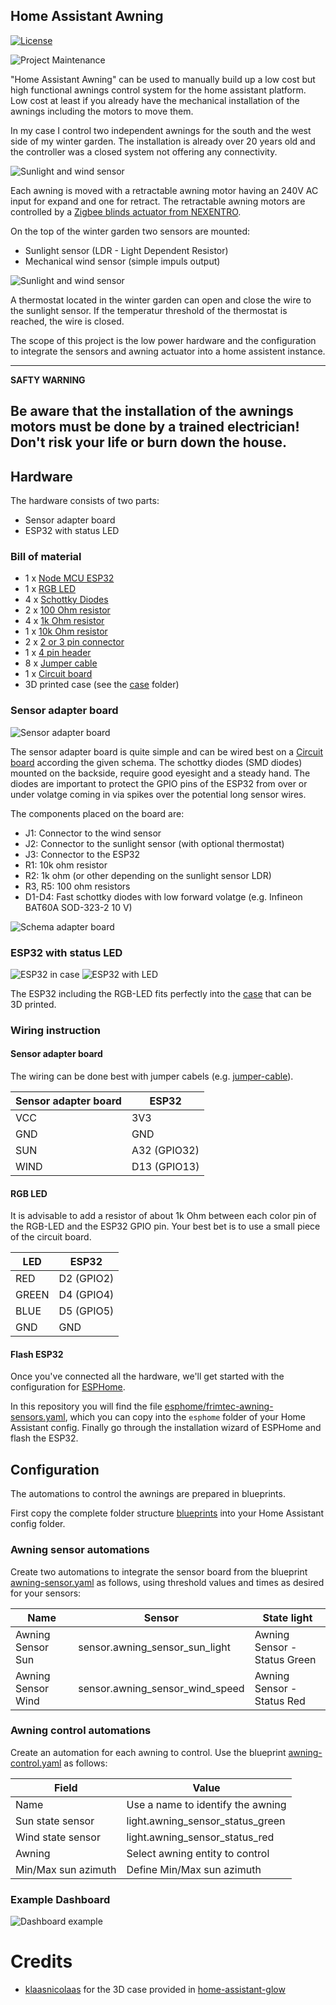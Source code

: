 ## Home Assistant Awning 

[![License][license-shield]][license]

![Project Maintenance][maintenance-shield]

"Home Assistant Awning" can be used to manually build up a low cost but high functional awnings control system for the
home assistant platform.
Low cost at least if you already have the mechanical installation of the awnings including the motors to move them.

In my case I control two independent awnings for the south and the west side of my winter garden. The installation is
already over 20 years old and the controller was a closed system not offering any connectivity.

![Sunlight and wind sensor](images/winter-garden.jpg)

Each awning is moved with a retractable awning motor having an 240V AC input for expand and one for retract.
The retractable awning motors are controlled by a [Zigbee blinds actuator from NEXENTRO][nexentro-documentation].

On the top of the winter garden two sensors are mounted:
* Sunlight sensor (LDR - Light Dependent Resistor)
* Mechanical wind sensor (simple impuls output)

![Sunlight and wind sensor](images/sensors.jpg)

A thermostat located in the winter garden can open and close the wire to the sunlight sensor.
If the temperatur threshold of the thermostat is reached, the wire is closed.

The scope of this project is the low power hardware and the configuration to integrate the sensors and awning actuator into 
a home assistent instance.

---
**SAFTY WARNING**

**Be aware that the installation of the awnings motors must be done by a trained electrician!**<br>
Don't risk your life or burn down the house.
---

## Hardware

The hardware consists of two parts:
* Sensor adapter board
* ESP32 with status LED

### Bill of material
* 1 x [Node MCU ESP32][conrad-esp32]
* 1 x [RGB LED][conrad-rgb-led]
* 4 x [Schottky Diodes][conrad-schottky-diode]
* 2 x [100 Ohm resistor][conrad-100-resistor]
* 4 x [1k Ohm resistor][conrad-1k-resistor]
* 1 x [10k Ohm resistor][conrad-10k-resistor]
* 2 x [2 or 3 pin connector][conrad-connector]
* 1 x [4 pin header][conrad-4pin-header]
* 8 x [Jumper cable][conrad-jumper-cable]
* 1 x [Circuit board][conrad-board] 
* 3D printed case (see the [case](/case) folder)

### Sensor adapter board
![Sensor adapter board](images/sensor-adapter-board.jpg)

The sensor adapter board is quite simple and can be wired best on a [Circuit board][conrad-board] according the given schema.
The schottky diodes (SMD diodes) mounted on the backside, require good eyesight and a steady hand. 
The diodes are important to protect the GPIO pins of the ESP32 from over or under volatge coming in via spikes over the potential long sensor wires. 

The components placed on the board are:
* J1: Connector to the wind sensor
* J2: Connector to the sunlight sensor (with optional thermostat)
* J3: Connector to the ESP32
* R1: 10k ohm resistor
* R2: 1k ohm (or other depending on the sunlight sensor LDR)
* R3, R5: 100 ohm resistors
* D1-D4: Fast schottky diodes with low forward volatge (e.g. Infineon BAT60A SOD-323-2 10 V)

![Schema adapter board](images/home-assistant-awning_sensor-adapter.png)
 

### ESP32 with status LED
![ESP32 in case](images/ESP32.jpg)
![ESP32 with LED](images/ESP32-LED.jpg)

The ESP32 including the RGB-LED fits perfectly into the [case](/case) that can be 3D printed. 

### Wiring instruction 

#### Sensor adapter board
The wiring can be done best with jumper cabels (e.g. [jumper-cable][conrad-jumper-cable]).

| Sensor adapter board | ESP32        |
|----------------------|--------------|
| VCC                  | 3V3          |
| GND                  | GND          |
| SUN                  | A32 (GPIO32) |
| WIND                 | D13 (GPIO13) |

#### RGB LED
It is advisable to add a resistor of about 1k Ohm between each color pin of the RGB-LED and the ESP32 GPIO pin.
Your best bet is to use a small piece of the circuit board.

| LED    | ESP32      |
|--------|------------|
| RED    | D2 (GPIO2) |
| GREEN  | D4 (GPIO4) |
| BLUE   | D5 (GPIO5) |
| GND    | GND        |

#### Flash ESP32

Once you've connected all the hardware, we'll get started with the configuration for [ESPHome][esphome].

In this repository you will find the file [esphome/frimtec-awning-sensors.yaml][file], 
which you can copy into the `esphome` folder of your Home Assistant config. 
Finally go through the installation wizard of ESPHome and flash the ESP32.

## Configuration
The automations to control the awnings are prepared in blueprints.

First copy the complete folder structure [blueprints](/blueprints) into your Home Assistant config folder.


### Awning sensor automations
Create two automations to integrate the sensor board from the blueprint [awning-sensor.yaml](/blueprints/automation/frimtec/awning-sensor.yaml) 
as follows, using threshold values and times as desired for your sensors:

| Name               | Sensor                          | State light                  |
|--------------------|---------------------------------|------------------------------|
| Awning Sensor Sun  | sensor.awning_sensor_sun_light  | Awning Sensor - Status Green |
| Awning Sensor Wind | sensor.awning_sensor_wind_speed | Awning Sensor - Status Red   |

### Awning control automations
Create an automation for each awning to control. 
Use the blueprint [awning-control.yaml](/blueprints/automation/frimtec/awning-control.yaml)
as follows:

| Field               | Value                             |
|---------------------|-----------------------------------|
| Name                | Use a name to identify the awning | 
| Sun state sensor    | light.awning_sensor_status_green  | 
| Wind state sensor   | light.awning_sensor_status_red    | 
| Awning              | Select awning entity to control   |
| Min/Max sun azimuth | Define Min/Max sun azimuth        |

### Example Dashboard
![Dashboard example](images/dashboard.png)

# Credits
* [klaasnicolaas][github-klaasnicolaas] for the 3D case provided in [home-assistant-glow][home-assistant-glow]


[file]: /esphome/frimtec-awning-sensors.yaml
[maintenance-shield]: https://img.shields.io/maintenance/yes/2023.svg
[license-shield]: https://img.shields.io/github/license/frimtec/home-assistant-awning.svg
[license]: https://opensource.org/licenses/Apache-2.0
[nexentro-documentation]: https://cdn.competec.ch/documents2/4/5/5/194267554/194267554.pdf
[esphome]: https://esphome.io
[github-klaasnicolaas]: https://github.com/klaasnicolaas
[home-assistant-glow]: https://github.com/klaasnicolaas/home-assistant-glow
[conrad-esp32]: https://www.conrad.ch/de/p/joy-it-entwickler-platine-node-mcu-esp32-modul-1656367.html
[conrad-rgb-led]: https://www.conrad.ch/de/p/kingbright-l-154a4surkqbdzgw-led-mehrfarbig-rot-blau-gruen-rund-5-mm-200-mcd-300-mcd-1300-mcd-60-20-ma-1-95-v-3-3-1050466.html
[conrad-board]: https://www.conrad.ch/de/p/rademacher-wr-typ-710-2-platine-hartpapier-l-x-b-100-mm-x-75-mm-35-m-rastermass-2-54-mm-inhalt-1-st-529531.html
[conrad-jumper-cable]: https://www.conrad.ch/de/p/joy-it-rb-cb3-025-jumper-kabel-raspberry-pi-banana-pi-arduino-20x-drahtbruecken-buchse-20x-drahtbruecken-buchse-25-0-1182193.html
[conrad-4pin-header]: https://www.conrad.ch/de/p/connfly-stiftleiste-standard-anzahl-reihen-1-polzahl-je-reihe-40-ds1021-1-40sf11-1-st-1390109.html
[conrad-schottky-diode]: https://www.conrad.ch/de/p/infineon-technologies-schottky-diode-gleichrichter-bat60a-sod-323-2-10-v-einzeln-tape-cut-154027.html
[conrad-100-resistor]: https://www.conrad.ch/de/p/yageo-cfr-25jt-52-100r-kohleschicht-widerstand-100-axial-bedrahtet-0207-0-25-w-5-1-st-1417639.html
[conrad-1k-resistor]: https://www.conrad.ch/de/p/yageo-cfr-25jt-52-1k0-kohleschicht-widerstand-1-k-axial-bedrahtet-0207-0-25-w-5-1-st-1417699.html
[conrad-10k-resistor]: https://www.conrad.ch/de/p/yageo-cfr-25jt-52-10k-kohleschicht-widerstand-10-k-axial-bedrahtet-0207-0-25-w-5-1-st-1417697.html
[conrad-connector]: https://www.conrad.ch/de/p/te-connectivity-282837-3-schraubklemmblock-1-40-mm-polzahl-num-3-gruen-1-st-1421685.html?gclid=CjwKCAjwzaSLBhBJEiwAJSRokh-6w8SD5mRbWpBqTB3dXs7ZV1in-iJpRmjEg686jQaoJfRHSNdqnBoCJiMQAvD_BwE&utm_source=google-shopping-de&utm_medium=search&utm_campaign=shopping-online-de&utm_content=shopping-ad_cpc&WT.srch=1&ef_id=CjwKCAjwzaSLBhBJEiwAJSRokh-6w8SD5mRbWpBqTB3dXs7ZV1in-iJpRmjEg686jQaoJfRHSNdqnBoCJiMQAvD_BwE%3AG%3As
